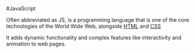 #JavaScript 

Often abbreviated as JS, is a programming language that is one of the core technologies of the World Wide Web, alongside [HTML](/wiki/HTML) and  [CSS](/wiki/CSS)

It adds dynamic functionality and complex features like interactivity and animation to web pages.
